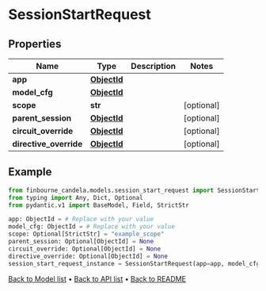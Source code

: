 # SessionStartRequest

## Properties
Name | Type | Description | Notes
------------ | ------------- | ------------- | -------------
**app** | [**ObjectId**](ObjectId.md) |  | 
**model_cfg** | [**ObjectId**](ObjectId.md) |  | 
**scope** | **str** |  | [optional] 
**parent_session** | [**ObjectId**](ObjectId.md) |  | [optional] 
**circuit_override** | [**ObjectId**](ObjectId.md) |  | [optional] 
**directive_override** | [**ObjectId**](ObjectId.md) |  | [optional] 
## Example

```python
from finbourne_candela.models.session_start_request import SessionStartRequest
from typing import Any, Dict, Optional
from pydantic.v1 import BaseModel, Field, StrictStr

app: ObjectId = # Replace with your value
model_cfg: ObjectId = # Replace with your value
scope: Optional[StrictStr] = "example_scope"
parent_session: Optional[ObjectId] = None
circuit_override: Optional[ObjectId] = None
directive_override: Optional[ObjectId] = None
session_start_request_instance = SessionStartRequest(app=app, model_cfg=model_cfg, scope=scope, parent_session=parent_session, circuit_override=circuit_override, directive_override=directive_override)

```

[Back to Model list](../README.md#documentation-for-models) &#8226; [Back to API list](../README.md#documentation-for-api-endpoints) &#8226; [Back to README](../README.md)

